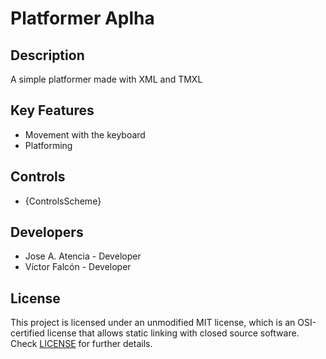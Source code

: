# Platformer Aplha

## Description

A simple platformer made with XML and TMXL

## Key Features

 - Movement with the keyboard
 - Platforming
 
## Controls

 - {ControlsScheme}

## Developers

 - Jose A. Atencia - Developer
 - Víctor Falcón - Developer


## License

This project is licensed under an unmodified MIT license, which is an OSI-certified license that allows static linking with closed source software. Check [LICENSE](LICENSE) for further details.

